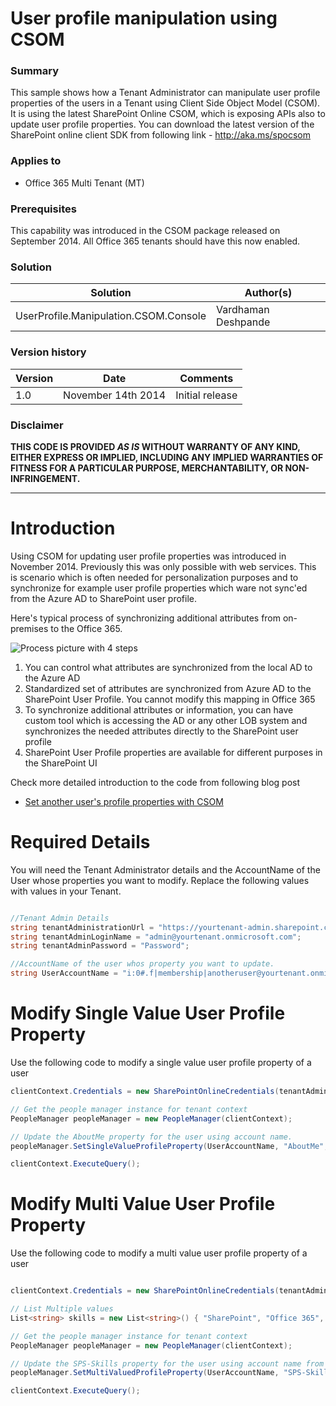 # User profile manipulation using CSOM #

### Summary ###
This sample shows how a Tenant Administrator can manipulate user profile properties of the users in a Tenant using Client Side Object Model (CSOM).
It is using the latest SharePoint Online CSOM, which is exposing APIs also to update user profile properties.
You can download the latest version of the SharePoint online client SDK from following link - http://aka.ms/spocsom


### Applies to ###
-  Office 365 Multi Tenant (MT)

### Prerequisites ###
This capability was introduced in the CSOM package released on September 2014. All Office 365 tenants should have this now enabled.

### Solution ###
Solution | Author(s)
---------|----------
UserProfile.Manipulation.CSOM.Console | Vardhaman Deshpande

### Version history ###
Version  | Date | Comments
---------| -----| --------
1.0  | November 14th 2014 | Initial release

### Disclaimer ###
**THIS CODE IS PROVIDED *AS IS* WITHOUT WARRANTY OF ANY KIND, EITHER EXPRESS OR IMPLIED, INCLUDING ANY IMPLIED WARRANTIES OF FITNESS FOR A PARTICULAR PURPOSE, MERCHANTABILITY, OR NON-INFRINGEMENT.**


----------
# Introduction #
Using CSOM for updating user profile properties was introduced in November 2014. Previously this was only possible with web services. This is scenario which is often needed for personalization purposes and to synchronize for example user profile properties which ware not sync'ed from the Azure AD to SharePoint user profile.

Here's typical process of synchronizing additional attributes from on-premises to the Office 365.

![Process picture with 4 steps](http://i.imgur.com/Jt4miQJ.png)

1. You can control what attributes are synchronized from the local AD to the Azure AD
2. Standardized set of attributes are synchronized from Azure AD to the SharePoint User Profile. You cannot modify this mapping in Office 365
3. To synchronize additional attributes or information, you can have custom tool which is accessing the AD or any other LOB system and synchronizes the needed attributes directly to the SharePoint user profile
4. SharePoint User Profile properties are available for different purposes in the SharePoint UI

Check more detailed introduction to the code from following blog post

- [Set another user's profile properties with CSOM](http://www.vrdmn.com/2014/11/set-another-users-profile-properties.html)


# Required Details #
You will need the Tenant Administrator details and the AccountName of the User whose properties you want to modify. Replace the following values with values in your Tenant.

```C#

//Tenant Admin Details
string tenantAdministrationUrl = "https://yourtenant-admin.sharepoint.com/";
string tenantAdminLoginName = "admin@yourtenant.onmicrosoft.com";
string tenantAdminPassword = "Password";

//AccountName of the user whos property you want to update.
string UserAccountName = "i:0#.f|membership|anotheruser@yourtenant.onmicrosoft.com";
```


# Modify Single Value User Profile Property #
Use the following code to modify a single value user profile property of a user

```C#
clientContext.Credentials = new SharePointOnlineCredentials(tenantAdminLoginName, passWord);

// Get the people manager instance for tenant context
PeopleManager peopleManager = new PeopleManager(clientContext);

// Update the AboutMe property for the user using account name.
peopleManager.SetSingleValueProfileProperty(UserAccountName, "AboutMe", "Value updated from CSOM");

clientContext.ExecuteQuery();
```

# Modify Multi Value User Profile Property #
Use the following code to modify a multi value user profile property of a user

```C#

clientContext.Credentials = new SharePointOnlineCredentials(tenantAdminLoginName, passWord);

// List Multiple values
List<string> skills = new List<string>() { "SharePoint", "Office 365", "C#", "JavaScript" };

// Get the people manager instance for tenant context
PeopleManager peopleManager = new PeopleManager(clientContext);

// Update the SPS-Skills property for the user using account name from profile.
peopleManager.SetMultiValuedProfileProperty(UserAccountName, "SPS-Skills", skills);

clientContext.ExecuteQuery();

```